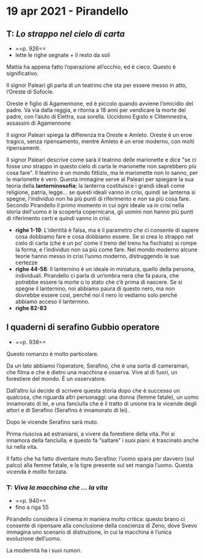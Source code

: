 # 19 apr 2021 - Pirandello

## T: _Lo strappo nel cielo di carta_
- ==p. 926==
- lette le righe segnate + il resto da soli

Mattia ha appena fatto l’operazione all’occhio, ed è cieco. Questo è significativo.

Il signor Paleari gli parla di un teatrino che sta per essere messo in atto, l’Oreste di Sofocle.

Oreste è figlio di Agamennone, ed è piccolo quando avviene l’omicidio del padre. Va via dalla reggia, e ritorna a 18 anni per vendicare la morte del padre, con l’aiuto di Elettra, sua sorella. Uccidono Egisto e Clitemnestra, assassini di Agamennone

Il signor Paleari spiega la differenza tra Oreste e Amleto. Oreste è un eroe tragico, senza ripensamento, mentre Amleto è un eroe moderno, con molti ripensamenti.

Il signor Paleari descrive come sarà il teatrino delle marionette e dice "se ci fosse uno strappo in questo cielo di carta le marionette non saprebbero più cosa fare". Il teatrino è un mondo fittizio,  ma le marionette non lo sanno, per le marionette è vero.
Questa immagine serve al Paleari per spiegare la sua teoria della **lanterninosofia**; la lanterna costituisce i grandi ideali come religione, patria, legge... se questi ideali vanno in crisi, quindi se lanterna si spegne, l'individuo non ha più punti di riferimento e non sa più cosa fare.
Secondo Pirandello il primo momento in cui ogni ideale va in crisi nella storia dell'uomo è la scoperta copernicana, gli uomini non hanno più punti di riferimento certi e quindi vanno in crisi.

- **righe 1-19**:  L’identità è falsa, ma è il parametro che ci consente di sapere cosa dobbiamo fare e cosa dobbiamo essere. Se si crea lo strappo nel cielo di carta (che è un po’ come il treno del treno ha fischiato) si rompe la forma, e l’individuo non sa più come fare.
Nel mondo moderno alcune teorie hanno messo in crisi l’uomo moderno, distruggendo le sue certezze
- **righe 44-58**: Il lanternino è un ideale in miniatura, quello della persona, individuali.
Pirandello ci parla di un’ombra nera che fa paura, che potrebbe essere la morte o lo stato che c’è prima di nascere.
Se si spegne il lanternino, noi abbiamo paura di questo nero, ma non dovrebbe essere così, perché noi il nero lo vediamo solo perché abbiamo acceso il lanternino.
- **righe 82-83**

## I quaderni di serafino Gubbio operatore
- ==p. 938==

Questo romanzo è molto particolare.

Da un lato abbiamo l’operatore, Serafino, che è una sorta di cameraman, che filma e che è dietro una macchina e osserva. Vive al di fuori, un forestiere del mondo.
È un osservatore.

Dall’altro lui decide di scrivere questa storia dopo che è successo un qualcosa, che riguarda altri personaggi: una donna (femme fatale), un uomo innamorato di lei, e una fanciulla che è il tratto di unione tra le vicende degli attori e di Serafino (Serafino è innamorato di lei).

Dopo le vicende Serafino sarà muto.

Prima riusciva ad estraniarsi, a vivere da forestiere della vita. Poi si innamora della fanciulla, e questo fa “saltare” i suoi piani: è trascinato anche lui nella vita.

Il fatto che ha fatto diventare muto Serafino: l’uomo spara per davvero (sul palco) alla femme fatale, e la tigre presente sul set mangia l’uomo.
Questa vicenda è molto forzata.

### T: _Viva la macchina che ... la vita_
- ==p. 940==
- fino a riga 55

Pirandello considera il cinema in maniera molto critica: questo brano ci consente di ripensare alla conclusione della coscienza di Zeno, dove Svevo immagina uno scenario di distruzione, in cui la macchina è l’unica evoluzione dell’uomo.

La modernità ha i suoi rumori.
